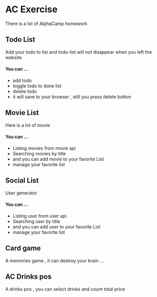 # AC Exercise

There is a lot of AlphaCamp homework



## Todo List
Add your todo to list
and todo-list will not disappear when you left the website

#### You can ...
- add todo
- toggle todo to done list
- delete todo
- it will save to your browser , still you press delete button



## Movie List
Here is a lot of movie

#### You can ...
- Listing movies from movie api
- Searching movies by title
- and you can add movie to your favorite List
- manage your favorite list



## Social List
User generator

#### You can ...
- Listing user from user api
- Searching user by title
- and you can add user to your favorite List
- manage your favorite list



## Card game
A memories game , it can destroy your brain ...


## AC Drinks pos
A drinks pos , you can select drinks and count total price

